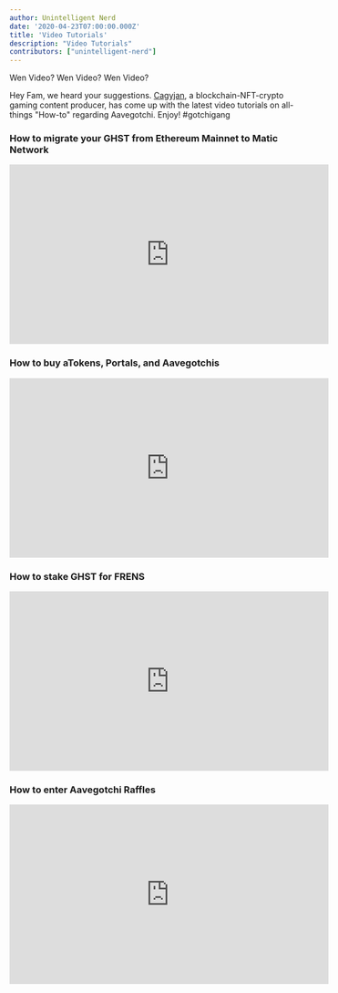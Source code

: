 ```yaml
---
author: Unintelligent Nerd
date: '2020-04-23T07:00:00.000Z'
title: 'Video Tutorials'
description: "Video Tutorials"
contributors: ["unintelligent-nerd"]
---
```


Wen Video? Wen Video? Wen Video?

Hey Fam, we heard your suggestions. [Cagyjan](https://www.youtube.com/c/CAGYJAN/about), a blockchain-NFT-crypto gaming content producer, has come up with the latest video tutorials on all-things "How-to" regarding Aavegotchi. Enjoy! #gotchigang

### How to migrate your GHST from Ethereum Mainnet to Matic Network
<iframe width="560" height="315" src="https://www.youtube.com/embed/7H22_refiQM" frameborder="0" allow="accelerometer; autoplay; clipboard-write; encrypted-media; gyroscope; picture-in-picture" allowfullscreen></iframe>

### How to buy aTokens, Portals, and Aavegotchis
<iframe width="560" height="315" src="https://www.youtube.com/embed/Un9BTNzNS7c" frameborder="0" allow="accelerometer; autoplay; clipboard-write; encrypted-media; gyroscope; picture-in-picture" allowfullscreen></iframe>

### How to stake GHST for FRENS
<iframe width="560" height="315" src="https://www.youtube.com/embed/ZIs06EqGE-U" frameborder="0" allow="accelerometer; autoplay; clipboard-write; encrypted-media; gyroscope; picture-in-picture" allowfullscreen></iframe>

### How to enter Aavegotchi Raffles
<iframe width="560" height="315" src="https://www.youtube.com/embed/gRfdL_0_ArA" frameborder="0" allow="accelerometer; autoplay; clipboard-write; encrypted-media; gyroscope; picture-in-picture" allowfullscreen></iframe>